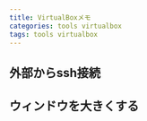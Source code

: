 ```yaml
---
title: VirtualBoxメモ
categories: tools virtualbox
tags: tools virtualbox
---
```


## 外部からssh接続

## ウィンドウを大きくする
